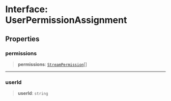 # Interface: UserPermissionAssignment

## Properties

### permissions

> **permissions**: [`StreamPermission`](../enumerations/StreamPermission.md)[]

***

### userId

> **userId**: `string`
